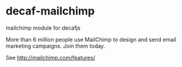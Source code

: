 decaf-mailchimp
===============

mailchimp module for decafjs

More than 6 million people use MailChimp to design and send email marketing campaigns. Join them today.

See http://mailchimp.com/features/
